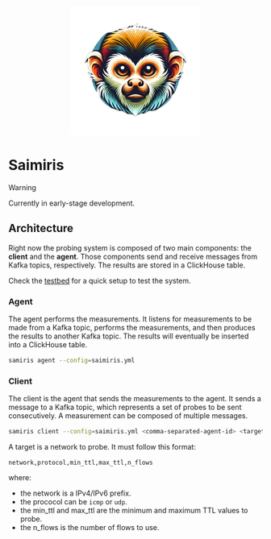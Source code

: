 <p align="center">
  <img src="logo/logo.png" height="256" width="256" alt="Project Logo" />
</p>

# Saimiris

> [!WARNING]
> Currently in early-stage development.

## Architecture

Right now the probing system is composed of two main components: the **client** and the **agent**. Those components send and receive messages from Kafka topics, respectively. The results are stored in a ClickHouse table.

Check the [testbed](testbed/README.md) for a quick setup to test the system.

### Agent

The agent performs the measurements. It listens for measurements to be made from a Kafka topic, performs the measurements, and then produces the results to another Kafka topic. The results will eventually be inserted into a ClickHouse table.

```sh
samiris agent --config=saimiris.yml
```

### Client

The client is the agent that sends the measurements to the agent. It sends a message to a Kafka topic, which represents a set of probes to be sent consecutively. A measurement can be composed of multiple messages.


```sh
samiris client --config=saimiris.yml <comma-separated-agent-id> <target>
```

A target is a network to probe. It must follow this format:

```
network,protocol,min_ttl,max_ttl,n_flows
```

where:
- the network is a IPv4/IPv6 prefix.
- the prococol can be `icmp` or `udp`.
- the min_ttl and max_ttl are the minimum and maximum TTL values to probe.
- the n_flows is the number of flows to use.


